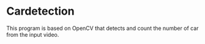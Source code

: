 # Cardetection
This program is based on OpenCV that detects and count the number of car from the input video.

